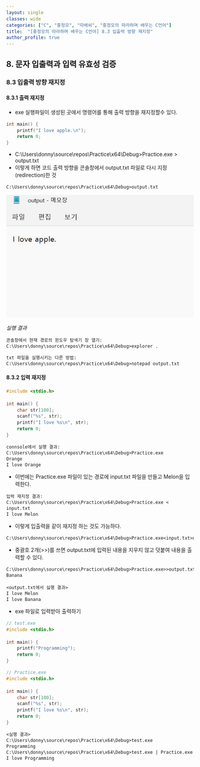```yaml
---
layout: single
classes: wide
categories: ["C", "홍정모", "따배씨", "홍정모의 따라하며 배우는 C언어"]
title:  "[홍정모의 따라하며 배우는 C언어] 8.3 입출력 방향 재지정"
author_profile: true
---
```


## 8. 문자 입출력과 입력 유효성 검증
### 8.3 입출력 방향 재지정
#### 8.3.1 출력 재지정
- exe 실행파일이 생성된 곳에서 명령어를 통해 출력 방향을 재지정할수 있다.

```c
int main() {
	printf("I love apple.\n");
	return 0;
}
```

- C:\Users\donny\source\repos\Practice\x64\Debug>Practice.exe > output.txt
- 이렇게 하면 코드 출력 방향을 콘솔창에서 output.txt 파일로 다시 지정(redirection)한 것

```
C:\Users\donny\source\repos\Practice\x64\Debug>output.txt
```   

![image](/assets/images/tbc/8.3.1.jpg)

*실행 결과*

```
콘솔창에서 현재 경로의 윈도우 탐색기 창 열기:
C:\Users\donny\source\repos\Practice\x64\Debug>explorer .
```

```
txt 파일을 실행시키는 다른 방법: 
C:\Users\donny\source\repos\Practice\x64\Debug>notepad output.txt
```

#### 8.3.2 입력 재지정
```c
#include <stdio.h>

int main() {
	char str[100];
	scanf("%s", str);
	printf("I love %s\n", str);
	return 0;
}
```

```
connsole에서 실행 결과:
C:\Users\donny\source\repos\Practice\x64\Debug>Practice.exe
Orange
I love Orange
```

- 이번에는 Practice.exe 파일이 있는 경로에 input.txt 파일을 만들고 Melon을 입력한다.


```
입력 재지정 결과:
C:\Users\donny\source\repos\Practice\x64\Debug>Practice.exe < input.txt
I love Melon
```

- 이렇게 입출력을 같이 재지정 하는 것도 가능하다.


```
C:\Users\donny\source\repos\Practice\x64\Debug>Practice.exe<input.txt>output.txt
```

- 중괄호 2개(>>)를 쓰면 output.txt에 입력된 내용을 지우지 않고 덧붙여 내용을 출력할 수 있다.


```
C:\Users\donny\source\repos\Practice\x64\Debug>Practice.exe>>output.txt
Banana

<output.txt에서 싫행 결과>
I love Melon
I love Banana
```

- exe 파일로 입력받아 출력하기


```c
// test.exe
#include <stdio.h>

int main() {
	printf("Programming");
	return 0;
}
```

```c
// Practice.exe
#include <stdio.h>

int main() {
	char str[100];
	scanf("%s", str);
	printf("I love %s\n", str);
	return 0;
}
```

```
<실행 결과>
C:\Users\donny\source\repos\Practice\x64\Debug>test.exe
Programming
C:\Users\donny\source\repos\Practice\x64\Debug>test.exe | Practice.exe
I love Programming
```
